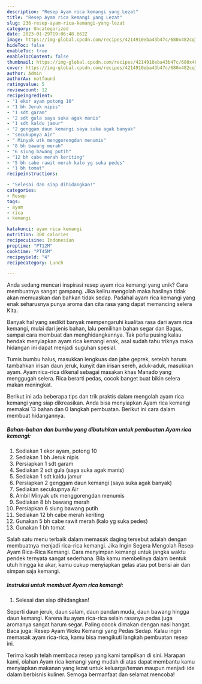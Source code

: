 ```yaml
---
description: "Resep Ayam rica kemangi yang Lezat"
title: "Resep Ayam rica kemangi yang Lezat"
slug: 236-resep-ayam-rica-kemangi-yang-lezat
category: Uncategorized
date: 2023-01-29T19:06:48.662Z
image: https://img-global.cpcdn.com/recipes/4214910eba43b47c/680x482cq70/ayam-rica-kemangi-foto-resep-utama.jpg
hideToc: false
enableToc: true
enableTocContent: false
thumbnail: https://img-global.cpcdn.com/recipes/4214910eba43b47c/680x482cq70/ayam-rica-kemangi-foto-resep-utama.jpg
cover: https://img-global.cpcdn.com/recipes/4214910eba43b47c/680x482cq70/ayam-rica-kemangi-foto-resep-utama.jpg
author: Admin
authorAv: notfound
ratingvalue: 5
reviewcount: 12
recipeingredient:
- "1 ekor ayam potong 10"
- "1 bh Jeruk nipis"
- "1 sdt garam"
- "2 sdt gula saya suka agak manis"
- "1 sdt kaldu jamur"
- "2 genggam daun kemangi saya suka agak banyak"
- "secukupnya Air"
- " Minyak utk menggorengdan menumis"
- "8 bh bawang merah"
- "6 siung bawang putih"
- "12 bh cabe merah keriting"
- "5 bh cabe rawit merah kalo yg suka pedes"
- "1 bh tomat"
recipeinstructions:

- "Selesai dan siap dihidangkan!"
categories:
- Resep
tags:
- ayam
- rica
- kemangi

katakunci: ayam rica kemangi 
nutrition: 300 calories
recipecuisine: Indonesian
preptime: "PT12M"
cooktime: "PT45M"
recipeyield: "4"
recipecategory: Lunch

---
```





Anda sedang mencari inspirasi resep ayam rica kemangi yang unik? Cara membuatnya sangat gampang. Jika keliru mengolah maka hasilnya tidak akan memuaskan dan bahkan tidak sedap. Padahal ayam rica kemangi yang enak seharusnya punya aroma dan cita rasa yang dapat memancing selera Kita.





Banyak hal yang sedikit banyak mempengaruhi kualitas rasa dari ayam rica kemangi, mulai dari jenis bahan, lalu pemilihan bahan segar dan Bagus, sampai cara membuat dan menghidangkannya. Tak perlu pusing kalau hendak menyiapkan ayam rica kemangi enak,      asal sudah tahu triknya maka hidangan ini dapat menjadi suguhan spesial.














Tumis bumbu halus, masukkan lengkuas dan jahe geprek, setelah harum tambahkan irisan daun jeruk, kunyit dan irisan sereh, aduk-aduk, masukkan ayam. Ayam rica-rica dikenal sebagai masakan khas Manado yang menggugah selera. Rica berarti pedas, cocok banget buat bikin selera makan meningkat.






Berikut ini ada beberapa tips dan trik praktis dalam mengolah ayam rica kemangi yang siap dikreasikan. Anda bisa menyiapkan Ayam rica kemangi memakai 13 bahan dan 0 langkah pembuatan. Berikut ini cara dalam membuat hidangannya.

<!--inarticleads1-->

##### Bahan-bahan dan bumbu yang dibutuhkan untuk pembuatan Ayam rica kemangi:

1. Sediakan 1 ekor ayam, potong 10
1. Sediakan 1 bh Jeruk nipis
1. Persiapkan 1 sdt garam
1. Sediakan 2 sdt gula (saya suka agak manis)
1. Sediakan 1 sdt kaldu jamur
1. Persiapkan 2 genggam daun kemangi (saya suka agak banyak)
1. Sediakan secukupnya Air
1. Ambil  Minyak utk menggorengdan menumis
1. Sediakan 8 bh bawang merah
1. Persiapkan 6 siung bawang putih
1. Sediakan 12 bh cabe merah keriting
1. Gunakan 5 bh cabe rawit merah (kalo yg suka pedes)
1. Gunakan 1 bh tomat


Salah satu menu terbaik dalam memasak daging tersebut adalah dengan membuatnya menjadi rica-rica kemangi. Jika Ingin Segera Mengolah Resep Ayam Rica-Rica Kemangi. Cara menyimpan kemangi untuk jangka waktu pendek ternyata sangat sederhana. Bila kamu membelinya dalam bentuk utuh hingga ke akar, kamu cukup menyiapkan gelas atau pot berisi air dan simpan saja kemangi. 

<!--inarticleads2-->

##### Instruksi untuk membuat Ayam rica kemangi:


1. Selesai dan siap dihidangkan!

Seperti daun jeruk, daun salam, daun pandan muda, daun bawang hingga daun kemangi. Karena itu ayam rica-rica selain rasanya pedas juga aromanya sangat harum segar. Paling cocok dimakan dengan nasi hangat. Baca juga: Resep Ayam Woku Kemangi yang Pedas Sedap. Kalau ingin memasak ayam rica-rica, kamu bisa mengikuti langkah pembuatan resep ini. 

Terima kasih telah membaca resep yang kami tampilkan di sini. Harapan kami, olahan Ayam rica kemangi yang mudah di atas dapat membantu kamu menyiapkan makanan yang lezat untuk keluarga/teman maupun menjadi ide dalam berbisnis kuliner. Semoga bermanfaat dan selamat mencoba!
